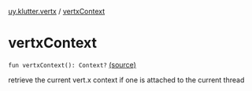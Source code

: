 [uy.klutter.vertx](index.md) / [vertxContext](.)


# vertxContext
`fun vertxContext(): Context?` [(source)](https://github.com/kohesive/klutter/blob/master/vertx3-jdk8/src/main/kotlin/uy/klutter/vertx/Vertx.kt#L95)

retrieve the current vert.x context if one is attached to the current thread


